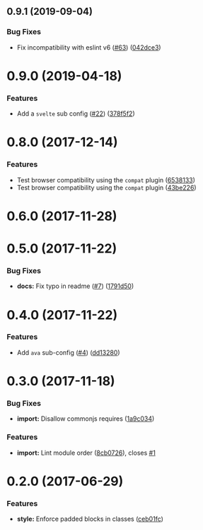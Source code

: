 <a name="0.9.1"></a>
## 0.9.1 (2019-09-04)


### Bug Fixes

* Fix incompatibility with eslint v6 ([#63](https://github.com/ls-age/eslint-config/issues/63)) ([042dce3](https://github.com/ls-age/eslint-config/commits/042dce3))




<a name="0.9.0"></a>
# 0.9.0 (2019-04-18)


### Features

* Add a `svelte` sub config ([#22](https://github.com/ls-age/eslint-config/issues/22)) ([378f5f2](https://github.com/ls-age/eslint-config/commits/378f5f2))




<a name="0.8.0"></a>
# 0.8.0 (2017-12-14)


### Features

* Test browser compatibility using the `compat` plugin ([6538133](https://github.com/ls-age/eslint-config/commits/6538133))
* Test browser compatibility using the `compat` plugin ([43be226](https://github.com/ls-age/eslint-config/commits/43be226))




<a name="0.6.0"></a>
# 0.6.0 (2017-11-28)




<a name="0.5.0"></a>
# 0.5.0 (2017-11-22)


### Bug Fixes

* **docs:** Fix typo in readme ([#7](https://github.com/ls-age/eslint-config/issues/7)) ([1791d50](https://github.com/ls-age/eslint-config/commits/1791d50))




<a name="0.4.0"></a>
# 0.4.0 (2017-11-22)


### Features

* Add `ava` sub-config ([#4](https://github.com/ls-age/eslint-config/issues/4)) ([dd13280](https://github.com/ls-age/eslint-config/commits/dd13280))




<a name="0.3.0"></a>
# 0.3.0 (2017-11-18)


### Bug Fixes

* **import:** Disallow commonjs requires ([1a9c034](https://github.com/ls-age/eslint-config/commits/1a9c034))


### Features

* **import:** Lint module order ([8cb0726](https://github.com/ls-age/eslint-config/commits/8cb0726)), closes [#1](https://github.com/ls-age/eslint-config/issues/1)




<a name="0.2.0"></a>
# 0.2.0 (2017-06-29)


### Features

* **style:** Enforce padded blocks in classes ([ceb01fc](https://github.com/ls-age/eslint-config/commits/ceb01fc))



